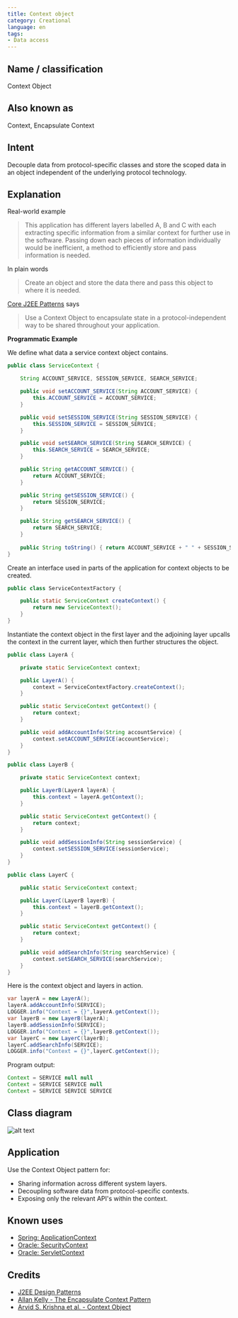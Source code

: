 ```yaml
---
title: Context object
category: Creational
language: en
tags:
- Data access
---
```


## Name / classification

Context Object

## Also known as

Context, Encapsulate Context

## Intent

Decouple data from protocol-specific classes and store the scoped data in an object independent 
of the underlying protocol technology. 

## Explanation

Real-world example

> This application has different layers labelled A, B and C with each extracting specific information
> from a similar context for further use in the software. Passing down each pieces of information 
> individually would be inefficient, a method to efficiently store and pass information is needed.  

In plain words

> Create an object and store the data there and pass this object to where it is needed.

[Core J2EE Patterns](http://corej2eepatterns.com/ContextObject.htm) says

> Use a Context Object to encapsulate state in a protocol-independent way to be shared throughout your application. 

**Programmatic Example**

We define what data a service context object contains.

```Java
public class ServiceContext {

    String ACCOUNT_SERVICE, SESSION_SERVICE, SEARCH_SERVICE;

    public void setACCOUNT_SERVICE(String ACCOUNT_SERVICE) {
        this.ACCOUNT_SERVICE = ACCOUNT_SERVICE;
    }

    public void setSESSION_SERVICE(String SESSION_SERVICE) {
        this.SESSION_SERVICE = SESSION_SERVICE;
    }

    public void setSEARCH_SERVICE(String SEARCH_SERVICE) {
        this.SEARCH_SERVICE = SEARCH_SERVICE;
    }

    public String getACCOUNT_SERVICE() {
        return ACCOUNT_SERVICE;
    }

    public String getSESSION_SERVICE() {
        return SESSION_SERVICE;
    }

    public String getSEARCH_SERVICE() {
        return SEARCH_SERVICE;
    }
    
    public String toString() { return ACCOUNT_SERVICE + " " + SESSION_SERVICE + " " + SEARCH_SERVICE;}
}
```

Create an interface used in parts of the application for context objects to be created.

```Java
public class ServiceContextFactory {

    public static ServiceContext createContext() {
        return new ServiceContext();
    }
}
```

Instantiate the context object in the first layer and the adjoining layer upcalls the context in the current layer, which
then further structures the object.

```Java
public class LayerA {

    private static ServiceContext context;

    public LayerA() {
        context = ServiceContextFactory.createContext();
    }

    public static ServiceContext getContext() {
        return context;
    }

    public void addAccountInfo(String accountService) {
        context.setACCOUNT_SERVICE(accountService);
    }
}

public class LayerB {

    private static ServiceContext context;

    public LayerB(LayerA layerA) {
        this.context = layerA.getContext();
    }

    public static ServiceContext getContext() {
        return context;
    }

    public void addSessionInfo(String sessionService) {
        context.setSESSION_SERVICE(sessionService);
    }
}

public class LayerC {

    public static ServiceContext context;

    public LayerC(LayerB layerB) {
        this.context = layerB.getContext();
    }

    public static ServiceContext getContext() {
        return context;
    }

    public void addSearchInfo(String searchService) {
        context.setSEARCH_SERVICE(searchService);
    }
}
```
Here is the context object and layers in action.

```Java
var layerA = new LayerA();
layerA.addAccountInfo(SERVICE);
LOGGER.info("Context = {}",layerA.getContext());
var layerB = new LayerB(layerA);
layerB.addSessionInfo(SERVICE);
LOGGER.info("Context = {}",layerB.getContext());
var layerC = new LayerC(layerB);
layerC.addSearchInfo(SERVICE);
LOGGER.info("Context = {}",layerC.getContext());
```

Program output:

```Java
Context = SERVICE null null
Context = SERVICE SERVICE null
Context = SERVICE SERVICE SERVICE
```

## Class diagram

![alt text](./etc/context-object.png "Context object")

## Application

Use the Context Object pattern for:

* Sharing information across different system layers.
* Decoupling software data from protocol-specific contexts.
* Exposing only the relevant API's within the context.

## Known uses
* [Spring: ApplicationContext](https://docs.spring.io/spring-framework/docs/current/javadoc-api/org/springframework/context/ApplicationContext.html)
* [Oracle: SecurityContext](https://docs.oracle.com/javaee/7/api/javax/ws/rs/core/SecurityContext.html)
* [Oracle: ServletContext](https://docs.oracle.com/javaee/6/api/javax/servlet/ServletContext.html)

## Credits

* [J2EE Design Patterns](http://corej2eepatterns.com/ContextObject.htm)
* [Allan Kelly - The Encapsulate Context Pattern](https://accu.org/journals/overload/12/63/kelly_246/)
* [Arvid S. Krishna et al. - Context Object](https://www.dre.vanderbilt.edu/~schmidt/PDF/Context-Object-Pattern.pdf)